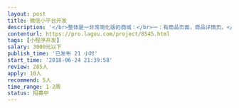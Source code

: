 ```yaml
---                
layout: post       
title: 微信小平台开发           
description: '</br>整体是一非常简化版的商城：</br>一：有商品页面，商品详情页。</br>二：购买（所以需要有做过微信支付）</br>三：地址页面</br>四：个人中心：查看账单，进度等。</br></br>需要有时间能保证，有热情的同学联系我。只考虑前端，后端我们开发。</br>'     
contenturl: https://pro.lagou.com/project/8545.html      
tags: [小程序开发]            
salary: 3000元以下          
publish_time: '已发布 21 小时'         
start_time: '2018-06-24 21:39:58'           
review: 285人                   
apply: 10人                   
recommend: 5人                   
time_range: 1-2周              
status: 招募中                  
---                 
```

